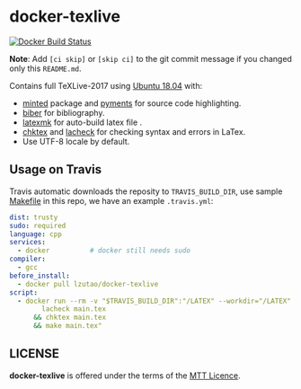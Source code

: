 # docker-texlive

[![Docker Build Status][docker shield]][docker hub]

**Note**: Add `[ci skip]` or `[skip ci]` to the git commit message if you changed only this `README.md`.

Contains full TeXLive-2017 using [Ubuntu 18.04][ubuntu 18] with:
- [minted] package and [pyments] for source code highlighting.
- [biber] for bibliography.
- [latexmk] for auto-build latex file .
- [chktex] and [lacheck] for checking syntax and errors in LaTex.
- Use UTF-8 locale by default.

## Usage on Travis

Travis automatic downloads the reposity to `TRAVIS_BUILD_DIR`,
use sample [Makefile] in this repo,
we have an example `.travis.yml`:
```yaml
dist: trusty
sudo: required
language: cpp
services:
  - docker          # docker still needs sudo
compiler:
  - gcc
before_install:
  - docker pull lzutao/docker-texlive
script:
  - docker run --rm -v "$TRAVIS_BUILD_DIR":"/LATEX" --workdir="/LATEX" lzutao/docker-texlive bash -c "
        lacheck main.tex
      && chktex main.tex
      && make main.tex"
```

## LICENSE

**docker-texlive** is offered under the terms of the [MTT Licence][LICENCE].

[docker shield]: https://img.shields.io/docker/build/lzutao/docker-texlive.svg?style=flat-square
[docker hub]: https://hub.docker.com/r/lzutao/docker-texlive/
[ubuntu 18]: https://www.ubuntu.com/
[minted]: https://www.ctan.org/pkg/minted
[biber]: https://ctan.org/pkg/biber
[lacheck]: https://ctan.org/pkg/lacheck
[latexmk]: https://ctan.org/pkg/latexmk
[chktex]: https://ctan.org/pkg/chktex
[pyments]: http://pygments.org/
[LICENCE]: COPYING
[Makefile]: Makefile
